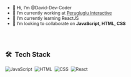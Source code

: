 - 👋 Hi, I’m @David-Dev-Coder
- 🔭 I’m currently working at [Perugluglu Interactive](https://perugluglu.net/)
- 🌱 I’m currently learning ReactJS
- 💞️ I’m looking to collaborate on **JavaScript, HTML, CSS**

<br><br>

## 🛠 &nbsp;Tech Stack

![JavaScript](https://img.shields.io/badge/-JavaScript-05122A?style=flat&logo=javascript)&nbsp;
![HTML](https://img.shields.io/badge/-HTML-05122A?style=flat&logo=HTML5)&nbsp;
![CSS](https://img.shields.io/badge/-CSS-05122A?style=flat&logo=CSS3&logoColor=1572B6)&nbsp;
![React](https://img.shields.io/badge/-React-05122A?style=flat&logo=react)&nbsp;

<br><br>
<!---
David-Dev-Coder/David-Dev-Coder is a ✨ special ✨ repository because its `README.md` (this file) appears on your GitHub profile.
You can click the Preview link to take a look at your changes.
--->
